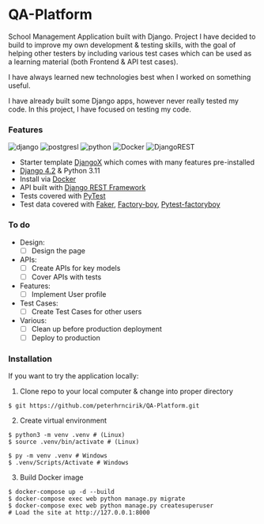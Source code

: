 # QA-Platform

School Management Application built with Django. Project I have decided to build to improve my own development & testing skills, with the goal of helping other testers by including various test cases which can be used as a learning material (both Frontend & API test cases).

I have always learned new technologies best when I worked on something useful.

I have already built some Django apps, however never really tested my code. In this project, I have focused on testing my code.

### Features
![django](https://img.shields.io/badge/Django-092E20?style=for-the-badge&logo=django&logoColor=white) ![postgresl]( 	https://img.shields.io/badge/PostgreSQL-316192?style=for-the-badge&logo=postgresql&logoColor=white) ![python]( 	https://img.shields.io/badge/Python-3776AB?style=for-the-badge&logo=python&logoColor=white) ![Docker](https://img.shields.io/badge/docker-%230db7ed.svg?style=for-the-badge&logo=docker&logoColor=white) ![DjangoREST](https://img.shields.io/badge/DJANGO-REST-ff1709?style=for-the-badge&logo=django&logoColor=white&color=ff1709&labelColor=gray)
- Starter template [DjangoX](https://github.com/wsvincent/djangox) which comes with many features pre-installed
- [Django 4.2](https://www.djangoproject.com/) & Python 3.11
- Install via [Docker](https://www.docker.com/)
- API built with [Django REST Framework](https://www.django-rest-framework.org/)
- Tests covered with [PyTest](https://docs.pytest.org/en/7.4.x/)
- Test data covered with [Faker](https://faker.readthedocs.io/en/master/), [Factory-boy](https://factoryboy.readthedocs.io/en/stable/index.html), [Pytest-factoryboy](https://pytest-factoryboy.readthedocs.io/en/latest/)

### To do

- Design:
	- [ ] Design the page
- APIs:
	- [ ] Create APIs for key models
	- [ ] Cover APIs with tests
- Features:
	- [ ] Implement User profile
- Test Cases:
	- [ ] Create Test Cases for other users
- Various:
	- [ ] Clean up before production deployment
	- [ ] Deploy to production

### Installation
If you want to try the application locally:
1. Clone repo to your local computer & change into proper directory
```shell
$ git https://github.com/peterhrncirik/QA-Platform.git
```
2. Create virtual environment
```shell
$ python3 -m venv .venv # (Linux)
$ source .venv/bin/activate # (Linux)

$ py -m venv .venv # Windows
$ .venv/Scripts/Activate # Windows

```
3. Build Docker image
```shell
$ docker-compose up -d --build
$ docker-compose exec web python manage.py migrate
$ docker-compose exec web python manage.py createsuperuser
# Load the site at http://127.0.0.1:8000
```
